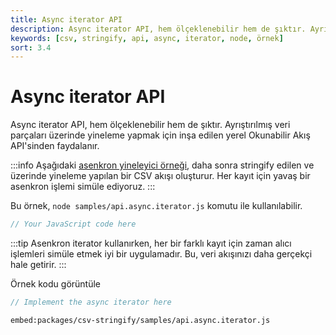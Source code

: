 ```yaml
---
title: Async iterator API
description: Async iterator API, hem ölçeklenebilir hem de şıktır. Ayrıştırılmış veri parçaları üzerinde yineleme yapmak için inşa edilen yerel Okunabilir Akış API'sinden faydalanmaktadır. Bu makale, async iterator kullanımını ve örnek uygulamalarını kapsamaktadır.
keywords: [csv, stringify, api, async, iterator, node, örnek]
sort: 3.4
---
```


# Async iterator API

Async iterator API, hem ölçeklenebilir hem de şıktır. Ayrıştırılmış veri parçaları üzerinde yineleme yapmak için inşa edilen yerel Okunabilir Akış API'sinden faydalanır.

:::info
Aşağıdaki [asenkron yineleyici örneği](https://github.com/adaltas/node-csv/blob/master/packages/csv-stringify/samples/async.iterator.js), daha sonra stringify edilen ve üzerinde yineleme yapılan bir CSV akışı oluşturur. Her kayıt için yavaş bir asenkron işlemi simüle ediyoruz.
:::

Bu örnek, `node samples/api.async.iterator.js` komutu ile kullanılabilir.

```javascript
// Your JavaScript code here
```

:::tip
Asenkron iterator kullanırken, her bir farklı kayıt için zaman alıcı işlemleri simüle etmek iyi bir uygulamadır. Bu, veri akışınızı daha gerçekçi hale getirir.
:::


Örnek kodu görüntüle

```javascript
// Implement the async iterator here
```



`embed:packages/csv-stringify/samples/api.async.iterator.js`